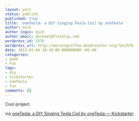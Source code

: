 ```yaml
---
layout: post
status: publish
published: true
title: 'oneTesla: a DIY Singing Tesla Coil by oneTesla'
author: mick
author_login: mick
author_email: mickael@flochlay.com
wordpress_id: 2576
wordpress_url: http://morningcoffee.deadrooster.org/?p=2576
date: 2013-01-04 10:10:09.000000000 +01:00
categories:
- Geek
- Fun
tags:
- diy
- kickstarter
- oneTesla
- fun
comments: []
---
```

Cool project

via <a href="http://www.kickstarter.com/projects/onetesla/onetesla-a-diy-singing-tesla-coil?ref=NewsJan0313&amp;utm_campaign=Jan03&amp;utm_medium=email&amp;utm_source=newsletter">oneTesla: a DIY Singing Tesla Coil by oneTesla — Kickstarter</a>.
